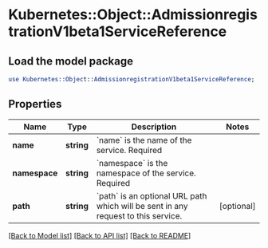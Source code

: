 # Kubernetes::Object::AdmissionregistrationV1beta1ServiceReference

## Load the model package
```perl
use Kubernetes::Object::AdmissionregistrationV1beta1ServiceReference;
```

## Properties
Name | Type | Description | Notes
------------ | ------------- | ------------- | -------------
**name** | **string** | &#x60;name&#x60; is the name of the service. Required | 
**namespace** | **string** | &#x60;namespace&#x60; is the namespace of the service. Required | 
**path** | **string** | &#x60;path&#x60; is an optional URL path which will be sent in any request to this service. | [optional] 

[[Back to Model list]](../README.md#documentation-for-models) [[Back to API list]](../README.md#documentation-for-api-endpoints) [[Back to README]](../README.md)


